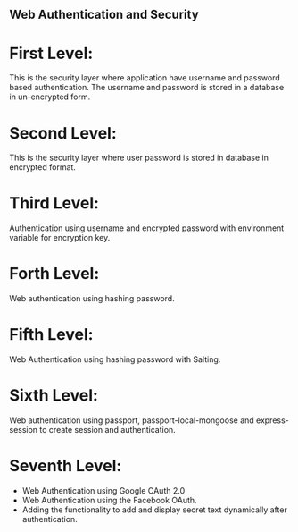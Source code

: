 ## Web Authentication and Security

# First Level:
This is the security layer where application have username and password based authentication. 
The username and password is stored in a database in un-encrypted form.

# Second Level:
This is the security layer where user password is stored in database in encrypted format.

# Third Level: 
Authentication using username and encrypted password with environment variable for encryption key.

# Forth Level:
Web authentication using hashing password.

# Fifth Level:
Web Authentication using hashing password with Salting.

# Sixth Level:

Web authentication using passport, passport-local-mongoose and express-session to create session and authentication.

# Seventh Level:
- Web Authentication using Google OAuth 2.0
- Web Authentication using the Facebook OAuth.
- Adding the functionality to add and display secret text dynamically after authentication.
